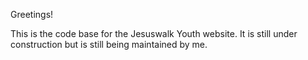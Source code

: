 Greetings! 

This is the code base for the Jesuswalk Youth website. It is still under construction but is still being maintained by me. 
